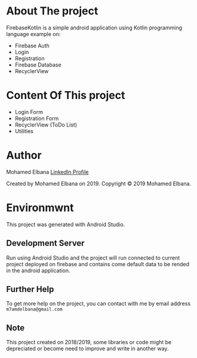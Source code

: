 # About The project

FirebaseKotlin is a simple android application using Kotlin programming language example on:
- Firebase Auth
- Login
- Registration
- Firebase Database
- RecyclerView

# Content Of This project

- Login Form
- Registration Form
- RecyclerView (ToDo List)
- Utilities


# Author

Mohamed Elbana [LinkedIn Profile](https://www.linkedin.com/in/mohamed-elbana-a5a214ab)

Created by Mohamed Elbana on 2019.
Copyright © 2019 Mohamed Elbana.


# Environmwnt

This project was generated with Android Studio.

## Development Server

Run using Android Studio and the project will run connected to current project deployed on firebase and contains come default data to be rended in the android application.

## Further Help

To get more help on the project, you can contact with me by email address `m7amdelbana@gmail.com`

## Note

This project created on 2018/2019, some libraries or code might be depreciated or become need to improve and write in another way.
